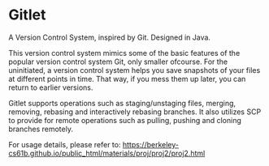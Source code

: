 # Gitlet
A Version Control System, inspired by Git. Designed in Java.

This version control system mimics some of the basic features of the popular version control system Git, only smaller ofcourse. For the uninitiated, a version control system helps you save snapshots of your files at different points in time. That way, if you mess them up later, you can return to earlier versions.

Gitlet supports operations such as staging/unstaging files, merging, removing, rebasing and interactively rebasing branches. It also utilizes SCP to provide for remote operations such as pulling, pushing and cloning branches remotely.

For usage details, please refer to: https://berkeley-cs61b.github.io/public_html/materials/proj/proj2/proj2.html
